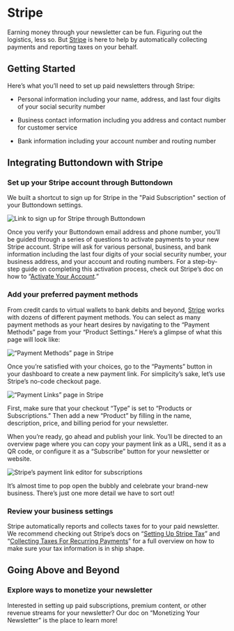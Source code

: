 ﻿# Stripe

Earning money through your newsletter can be fun. Figuring out the logistics, less so. But [Stripe](https://stripe.com/) is here to help by automatically collecting payments and reporting taxes on your behalf.

## Getting Started

Here’s what you’ll need to set up paid newsletters through Stripe:

-   Personal information including your name, address, and last four digits of your social security number
    
-   Business contact information including you address and contact number for customer service
    
-   Bank information including your account number and routing number

## Integrating Buttondown with Stripe

### Set up your Stripe account through Buttondown

We built a shortcut to sign up for Stripe in the "Paid Subscription" section of your Buttondown settings. 

![Link to sign up for Stripe through Buttondown]()

Once you verify your Buttondown email address and phone number, you’ll be guided through a series of questions to activate payments to your new Stripe account. Stripe will ask for various personal, business, and bank information including the last four digits of your social security number, your business address, and your account and routing numbers. For a step-by-step guide on completing this activation process, check out Stripe’s doc on how to “[Activate Your Account](https://stripe.com/docs/account/activate).”

### Add your preferred payment methods

From credit cards to virtual wallets to bank debits and beyond, [Stripe](https://stripe.com/) works with dozens of different payment methods. You can select as many payment methods as your heart desires by navigating to the “Payment Methods” page from your “Product Settings.” Here’s a glimpse of what this page will look like:

![“Payment Methods” page in Stripe]()

Once you’re satisfied with your choices, go to the “Payments” button in your dashboard to create a new payment link. For simplicity’s sake, let’s use Stripe’s no-code checkout page.

![“Payment Links” page in Stripe]()

First, make sure that your checkout “Type” is set to “Products or Subscriptions.” Then add a new “Product” by filling in the name, description, price, and billing period for your newsletter.

When you’re ready, go ahead and publish your link. You’ll be directed to an overview page where you can copy your payment link as a URL, send it as a QR code, or configure it as a “Subscribe” button for your newsletter or website.

![Stripe’s payment link editor for subscriptions]()

It’s almost time to pop open the bubbly and celebrate your brand-new business. There’s just one more detail we have to sort out!

### Review your business settings

Stripe automatically reports and collects taxes for to your paid newsletter. We recommend checking out Stripe’s docs on “[Setting Up Stripe Tax](https://stripe.com/docs/tax/set-up)” and “[Collecting Taxes For Recurring Payments](https://stripe.com/docs/tax/subscriptions)” for a full overview on how to make sure your tax information is in ship shape.

## Going Above and Beyond

### Explore ways to monetize your newsletter

Interested in setting up paid subscriptions, premium content, or other revenue streams for your newsletter? Our doc on “Monetizing Your Newsletter” is the place to learn more! 
